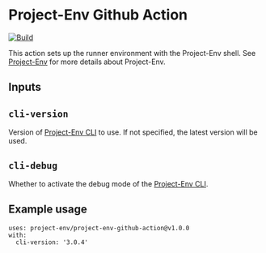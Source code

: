 # Project-Env Github Action

[![Build](https://github.com/Project-Env/project-env-github-action/actions/workflows/build.yml/badge.svg)](https://github.com/Project-Env/project-env-github-action/actions/workflows/build.yml)

This action sets up the runner environment with the Project-Env shell. See [Project-Env](https://project-env.github.io) for more details about Project-Env.

## Inputs

## `cli-version`

Version of [Project-Env CLI](https://github.com/Project-Env/project-env-cli) to use. If not specified, the latest version will be used.

## `cli-debug`

Whether to activate the debug mode of the [Project-Env CLI](https://github.com/Project-Env/project-env-cli).

## Example usage

```shell
uses: project-env/project-env-github-action@v1.0.0
with:
  cli-version: '3.0.4'
```
